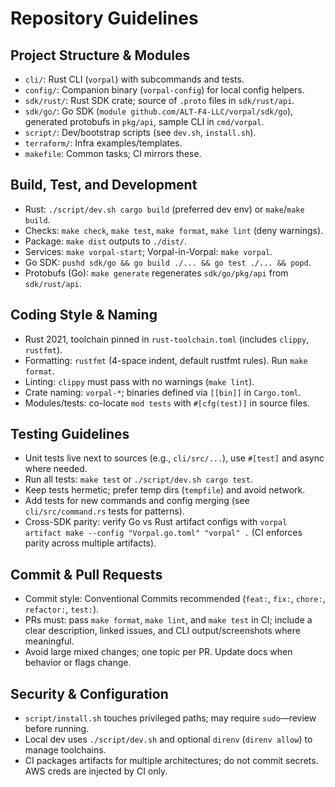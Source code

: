# Repository Guidelines

## Project Structure & Modules
- `cli/`: Rust CLI (`vorpal`) with subcommands and tests.
- `config/`: Companion binary (`vorpal-config`) for local config helpers.
- `sdk/rust/`: Rust SDK crate; source of `.proto` files in `sdk/rust/api`.
- `sdk/go/`: Go SDK (`module github.com/ALT-F4-LLC/vorpal/sdk/go`), generated protobufs in `pkg/api`, sample CLI in `cmd/vorpal`.
- `script/`: Dev/bootstrap scripts (see `dev.sh`, `install.sh`).
- `terraform/`: Infra examples/templates.
- `makefile`: Common tasks; CI mirrors these.

## Build, Test, and Development
- Rust: `./script/dev.sh cargo build` (preferred dev env) or `make`/`make build`.
- Checks: `make check`, `make test`, `make format`, `make lint` (deny warnings).
- Package: `make dist` outputs to `./dist/`.
- Services: `make vorpal-start`; Vorpal-in-Vorpal: `make vorpal`.
- Go SDK: `pushd sdk/go && go build ./... && go test ./... && popd`.
- Protobufs (Go): `make generate` regenerates `sdk/go/pkg/api` from `sdk/rust/api`.

## Coding Style & Naming
- Rust 2021, toolchain pinned in `rust-toolchain.toml` (includes `clippy`, `rustfmt`).
- Formatting: `rustfmt` (4-space indent, default rustfmt rules). Run `make format`.
- Linting: `clippy` must pass with no warnings (`make lint`).
- Crate naming: `vorpal-*`; binaries defined via `[[bin]]` in `Cargo.toml`.
- Modules/tests: co-locate `mod tests` with `#[cfg(test)]` in source files.

## Testing Guidelines
- Unit tests live next to sources (e.g., `cli/src/...`), use `#[test]` and async where needed.
- Run all tests: `make test` or `./script/dev.sh cargo test`.
- Keep tests hermetic; prefer temp dirs (`tempfile`) and avoid network.
- Add tests for new commands and config merging (see `cli/src/command.rs` tests for patterns).
 - Cross-SDK parity: verify Go vs Rust artifact configs with `vorpal artifact make --config "Vorpal.go.toml" "vorpal" .` (CI enforces parity across multiple artifacts).

## Commit & Pull Requests
- Commit style: Conventional Commits recommended (`feat:`, `fix:`, `chore:`, `refactor:`, `test:`).
- PRs must: pass `make format`, `make lint`, and `make test` in CI; include a clear description, linked issues, and CLI output/screenshots where meaningful.
- Avoid large mixed changes; one topic per PR. Update docs when behavior or flags change.

## Security & Configuration
- `script/install.sh` touches privileged paths; may require `sudo`—review before running.
- Local dev uses `./script/dev.sh` and optional `direnv` (`direnv allow`) to manage toolchains.
- CI packages artifacts for multiple architectures; do not commit secrets. AWS creds are injected by CI only.
